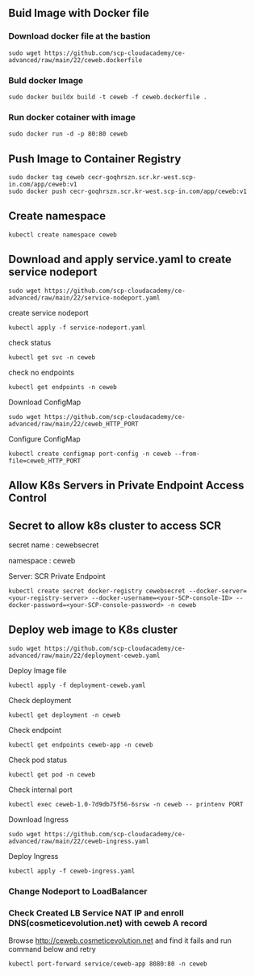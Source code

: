 
## Buid Image with Docker file

### Download docker file at the bastion

    sudo wget https://github.com/scp-cloudacademy/ce-advanced/raw/main/22/ceweb.dockerfile

### Buld docker Image

    sudo docker buildx build -t ceweb -f ceweb.dockerfile .

### Run docker cotainer with image

    sudo docker run -d -p 80:80 ceweb

## Push Image to Container Registry

    sudo docker tag ceweb cecr-goqhrszn.scr.kr-west.scp-in.com/app/ceweb:v1
    sudo docker push cecr-goqhrszn.scr.kr-west.scp-in.com/app/ceweb:v1

## Create namespace

    kubectl create namespace ceweb

## Download and apply service.yaml to create service nodeport

    sudo wget https://github.com/scp-cloudacademy/ce-advanced/raw/main/22/service-nodeport.yaml

create service nodeport

    kubectl apply -f service-nodeport.yaml

check status

    kubectl get svc -n ceweb

check no endpoints

    kubectl get endpoints -n ceweb   

Download ConfigMap 

    sudo wget https://github.com/scp-cloudacademy/ce-advanced/raw/main/22/ceweb_HTTP_PORT

Configure ConfigMap

    kubectl create configmap port-config -n ceweb --from-file=ceweb_HTTP_PORT 

## Allow K8s Servers in Private Endpoint Access Control

## Secret to allow k8s cluster to access SCR
secret name : cewebsecret

namespace : ceweb

Server: SCR Private Endpoint 


    kubectl create secret docker-registry cewebsecret --docker-server=<your-registry-server> --docker-username=<your-SCP-console-ID> --docker-password=<your-SCP-console-password> -n ceweb 

## Deploy web image to K8s cluster

    sudo wget https://github.com/scp-cloudacademy/ce-advanced/raw/main/22/deployment-ceweb.yaml

Deploy Image file
    
    kubectl apply -f deployment-ceweb.yaml

Check deployment

    kubectl get deployment -n ceweb

Check endpoint

    kubectl get endpoints ceweb-app -n ceweb

Check pod status

    kubectl get pod -n ceweb

Check internal port

    kubectl exec ceweb-1.0-7d9db75f56-6srsw -n ceweb -- printenv PORT

Download Ingress

    sudo wget https://github.com/scp-cloudacademy/ce-advanced/raw/main/22/ceweb-ingress.yaml

Deploy Ingress

    kubectl apply -f ceweb-ingress.yaml

    
### Change Nodeport to LoadBalancer



### Check Created LB Service NAT IP and enroll DNS(cosmeticevolution.net) with ceweb A record

Browse http://ceweb.cosmeticevolution.net and find it fails and run command below and retry

    kubectl port-forward service/ceweb-app 8080:80 -n ceweb

   
